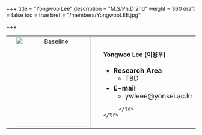 +++
title = "Yongwoo Lee"
description = "M.S/Ph.D 2nd"
weight = 360
draft = false
toc = true
bref = "/members/YongwooLEE.jpg"

+++

<table>
    <tr>
       <td width="280" align="center" valign="top">
          <img alt="Baseline" width="200px" height="240" src="/members/YongwooLEE.jpg">
       </td>
       <td>
            <h4>Yongwoo Lee (이용우)</h4>
            <ul class="member_info">
                <li style="font-size: 18px"><b>Research Area</b>
                    <ul class="interest">
                        <li style="margin-bottom: 5px">TBD</li>
                    </ul>
                </li>
                <li style="font-size: 18px"><b>E-mail</b>
                    <ul>
                        <li style="margin-bottom: 5px">ywleee@yonsei.ac.kr</li>
                    </ul>
                </li>
            </ul>


         </td>
    </tr>
</table>